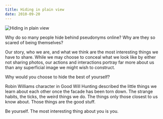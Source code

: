 ```yaml
---
title: Hiding in plain view
date: 2010-09-20
---
```


![Hiding in plain view](https://source.unsplash.com/npxXWgQ33ZQ/1600x900)

Why do so many people hide behind pseudonyms online? Why are they so scared of being themselves?

Our story, who we are, and what we think are the most interesting things we have to share. While we may choose to conceal what we look like by either not sharing photos, our actions and interactions portray far more about us than any superficial image we might wish to construct.

Why would you choose to hide the best of yourself?

Robin Williams character in Good Will Hunting described the little things we learn about each other once the facade has been torn down. The strange habits, the ticks, the weird things we do. The things only those closest to us know about. Those things are the good stuff.

Be yourself. The most interesting thing about you is you.